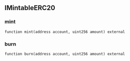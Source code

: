 ## IMintableERC20

### mint

```solidity
function mint(address account, uint256 amount) external
```

### burn

```solidity
function burn(address account, uint256 amount) external
```

